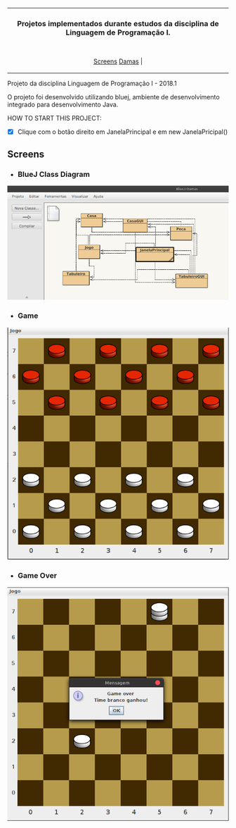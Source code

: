 <table align="center"><tr><td align="center" width="9999">

### Projetos implementados durante estudos da disciplina de Linguagem de Programação I.

<br>

[Screens](#Screens)
[Damas](https://github.com/EmmanuellaAlbuquerque/college-stuff/tree/master/Programming-Language-1/Damas) |

</td></tr></table>


Projeto da disciplina Linguagem de Programação I - 2018.1


O projeto foi desenvolvido utilizando bluej, ambiente de desenvolvimento integrado para desenvolvimento Java.

HOW TO START THIS PROJECT: 
- [x] Clique com o botão direito em JanelaPrincipal e em new JanelaPricipal()


## Screens

* ### BlueJ Class Diagram
![postbird](images/bluej.png)



* ### Game
![postbird](images/game.png)



* ### Game Over
![postbird](images/gameover.png)




